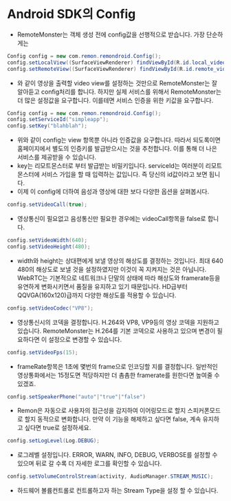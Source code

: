 # Android SDK의 Config
- RemoteMonster는 객체 생성 전에 config값을 선행적으로 받습니다. 가장 단순하게는
```java
Config config = new com.remon.remondroid.Config();
config.setLocalView((SurfaceViewRenderer) findViewById(R.id.local_video_view));
config.setRemoteView((SurfaceViewRenderer) findViewById(R.id.remote_video_view));
```
- 와 같이 영상을 출력할 video view를 설정하는 것만으로 RemoteMonster는 잘 알아듣고 config처리를 합니다. 하지만 실제 서비스를 위해서 RemoteMonster는 더 많은 설정값을 요구합니다. 이를테면 서비스 인증을 위한 키값을 요구합니다.
```java
Config config = new com.remon.remondroid.Config();
config.setServiceId("simpleapp");
config.setKey("blahblah");
```
- 위와 같이 config는 view 항목뿐 아니라 인증값을 요구합니다. 따라서 되도록이면 홈페이지에서 별도의 인증키를 발급받으시는 것을 추천합니다. 이를 통해 더 나은 서비스를 제공받을 수 있습니다.
- key는 리모트몬스터로 부터 발급받는 비밀키입니다. serviceId는 여러분이 리모트몬스터에 서비스 가입을 할 때 입력하는 값입니다. 즉 당신의 id값이라고 보면 됩니다.
- 이제 이 config에 더하여 음성과 영상에 대한 보다 다양한 옵션을 살펴봅시다.
```java
config.setVideoCall(true);
```
- 영상통신이 필요없고 음성통신만 필요한 경우에는 videoCall항목을 false로 합니다.
```java
config.setVideoWidth(640);
config.setVideoHeight(480);
```
- width와 height는 상대편에게 보낼 영상의 해상도를 결정하는 것입니다. 최대 640 480의 해상도로 보낼 것을 설정하였지만 이것이 꼭 지켜지는 것은 아닙니다. WebRTC는 기본적으로 네트워크나 단말의 상태에 따라 해상도와 framerate등을 유연하게 변화시키면서 품질을 유지하고 있기 때문입니다. HD급부터 QQVGA(160x120)급까지 다양한 해상도를 적용할 수 있습니다.
```java
config.setVideoCodec("VP8");
```
- 영상통신시의 코덱을 결정합니다. H.264와 VP8, VP9등의 영상 코덱을 지원하고 있습니다. RemoteMonster는 H.264를 기본 코덱으로 사용하고 있으며 변경이 필요하다면 이 설정으로 변경할 수 있습니다.
```java
config.setVideoFps(15);
```
- frameRate항목은 1초에 몇번의 frame으로 인코딩할 지를 결정합니다. 일반적인 영상통화에서는 15정도면 적당하지만 더 촘촘한 framerate를 원한다면 높여줄 수 있겠죠.
```java
config.setSpeakerPhone("auto"|"true"|"false")
```

- Remon은 자동으로 사용자의 접근성을 감지하여 이어링모드로 할지 스피커폰모드로 할지 동적으로 변화합니다. 만약 이 기능을 해제하고 싶다면 false, 계속 유지하고 싶다면 true로 설정하세요.
```java
config.setLogLevel(Log.DEBUG);
```

-  로그레벨 설정입니다. ERROR, WARN, INFO, DEBUG, VERBOSE를 설정할 수 있으며 뒤로 갈 수록 더 자세한 로그를 확인할 수 있습니다.
```java
config.setVolumeControlStream(activity, AudioManager.STREAM_MUSIC);
```
- 하드웨어 볼륨컨트롤로 컨트롤하고자 하는 Stream Type을 설정 할 수 있습니다.

